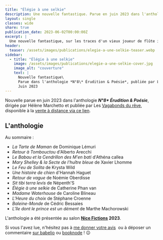 ```yaml
---
title: "Élégie à une selkie"
description: Une nouvelle fantastique. Parue en juin 2023 dans l'anthologie Érudition & Poésie, publiée par Les Vagabonds du Rêve.
layout: single
classes: wide
share: true
publication_date: 2023-06-02T00:00:00Z
excerpt: |
  Une nouvelle fantastique, sur les traces d'un vieux joueur de flûte irlandais à travers New-York
header:
  teaser: /assets/images/publications/elegie-a-une-selkie-teaser.webp
sidebar:
  - title: "Élégie à une selkie"
    image: /assets/images/publications/elegie-a-une-selkie-cover.jpg
    image_alt: "couverture"
    text: |
      Nouvelle fantastique\
      Parue dans l'anthologie *N°8\* Érudition & Poésie*, publiée par Les Vagabonds du rêve\
      Juin 2023
---
```


Nouvelle parue en juin 2023 dans l'anthologie ***N°8\* Érudition & Poésie***, dirigée par Hélène Marchetto et publiée par Les  <a href="https://www.vagabondsdureve.fr/" target="_blank">Vagabonds du rêve</a>, disponible à la <a href="https://www.vagabondsdureve.fr/produit/n8-eridution-poesie/" target="_blank">vente à distance via ce lien</a>.

## L'anthologie

Au sommaire&nbsp;:

- *La Tarte de Maman* de Dominique Lémuri
- *Retour à Tombouctou* d'Alberto Arecchi
- *Le Babau et la Cendrillon des M'en bati* d'Athéna callea
- *Mary Shelley & la Secte de l'huître bleue* de Xavier Lhomme
- *Le Feu de Solita* de Krysta Wild
- *Une histoire de chien* d'Hannah Haguet
- *Retour de vague* de Noémie Oberdisse
- *Sit tibi terra levis* de Népenth'S
- *Élégie à une selkie* de Catherine Phan van
- *Madame Waterhouse* de Caroline Blineau
- *L'Heure du choix* de Stéphane Croenne
- *Baleine-Monde* de Cédric Bessaies
- *L'île dont le prince est un dément* de Marthe Machorowski

L'anthologie a été présentée au salon **<a href="https://nice-fictions.fr/" target="_blank">Nice Fictions</a> 2023**.

Si vous l'avez lue, n'hésitez pas à [me donner votre avis](/contact)&nbsp; ou à déposer un commentaire <a href="https://www.babelio.com/livres/Arrecchi-N8rudition-Poesie/1533662" target="_blank">sur babelio</a> ou <a href="https://booknode.com/n8_erudition_poesie_03514436" target="_blank">booknode</a>&nbsp;! 😉